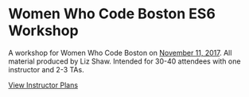 # Women Who Code Boston ES6 Workshop

A workshop for Women Who Code Boston on [November 11, 2017](https://www.meetup.com/Women-Who-Code-Boston/events/244155608/). All material produced by Liz Shaw. Intended for 30-40 attendees with one instructor and 2-3 TAs.


[View Instructor Plans](instructor-plans.md)